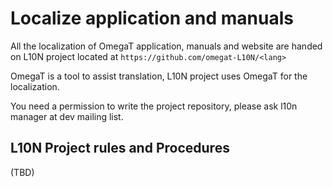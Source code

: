 # Localize application and manuals

All the localization of OmegaT application, manuals and website are handed on L10N project
located at `https://github.com/omegat-L10N/<lang>`

OmegaT is a tool to assist translation, L10N project uses OmegaT for the localization.

You need a permission to write the project repository, please ask l10n manager at dev mailing list.

## L10N Project rules and Procedures

(TBD)
